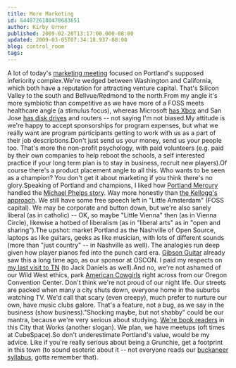 ```yaml
---
title: More Marketing
id: 6448726180478683651
author: Kirby Urner
published: 2009-02-20T13:17:00.000-08:00
updated: 2009-03-05T07:34:18.937-08:00
blog: control_room
tags: 
---
```


A lot of today's [marketing meeting](http://http//controlroom.blogspot.com/2008/10/coffee-shop-philo.html) focused on Portland's supposed inferiority complex.We're wedged between Washington and California, which both have a reputation for attracting venture capital.  That's Silicon Valley to the south and Bellvue/Redmond to the north.From my angle it's more symbiotic than competitive as we have more of a FOSS meets healthcare angle (a stimulus focus), whereas Microsoft [has Xbox](http://osdir.com/ml/python.education/2003-05/msg00001.html) and San Jose [has disk drives](http://worldgame.blogspot.com/2005/05/sky-camp.html) and routers -- not saying I'm not biased.My attitude is we're happy to accept sponsorships for program expenses, but what we really want are program participants getting to work with us as a part of their job descriptions.Don't just send us your money, send us your people too.  That's more the non-profit psychology, with paid volunteers (e.g. paid by their own companies to help reboot the schools, a self interested practice if your long term plan is to stay in business, recruit new players).Of course there's a product placement angle to all this.  Who wants to be seen as a champion?  You don't get it about marketing if you think there's no glory.Speaking of Portland and champions, I liked how [Portland Mercury](http://www.portlandmercury.com/portland/Home) handled the [Michael Phelps story](http://www.portlandmercury.com/portland/oned-day-at-a-time/Content?oid=1122809).  Way more honestly than [the Kellogg's approach](http://worldgame.blogspot.com/2009/02/cereal-box-rant.html).  We still have some free speech left in "Little Amsterdam" (FOSS capital).  We may be corporate and button down, but we're also sanely liberal (as in catholic) -- OK, so maybe "Little Vienna" then (as in Vienna Circle), likewise a hotbed of liberalism (as in "liberal arts" as in "open and sharing").The upshot:  market Portland as the Nashville of Open Source, laptops as like guitars, geeks as like musician, with lots of different sounds (more than "just country" -- in Nashville as well).  The analogies run deep given how player pianos fed into the punch card era. [ Gibson Guitar](http://mybizmo.blogspot.com/2005/08/gibson-bizmo.html) already saw this a long time ago, as our sponsor at OSCON.  I paid my respects on [my last visit to TN](http://worldgame.blogspot.com/2006/07/movie-sunday.html) (to Jack Daniels as well).And no, we're not ashamed of our Wild West ethics, park [American Cowgirls](http://mybizmo.blogspot.com/2008/07/open-source-database.html) right across from our Oregon Convention Center.  Don't think we're not proud of our night life.  Our streets are packed when many a city shuts down, everyone home in the suburbs watching TV.  We'd call that scary (even creepy), much prefer to nurture our own, have music clubs galore.  That's a feature, not a bug, as we say in the business (show business)."Shocking maybe, but not shabby" could be our mantra, because we're very serious about studying.  [We're book readers](http://worldgame.blogspot.com/2006/07/math-they-wont-teach-you.html) in this City that Works (another slogan).  We plan, we have meetups (oft times at CubeSpace).So don't underestimate Portland's value, would be my advice.  Like if you're really serious about being a Grunchie, get a footprint in this town (to sound esoteric about it -- not everyone reads our [buckaneer syllabus](http://mybizmo.blogspot.com/2006/09/yar.html), gotta remember that).